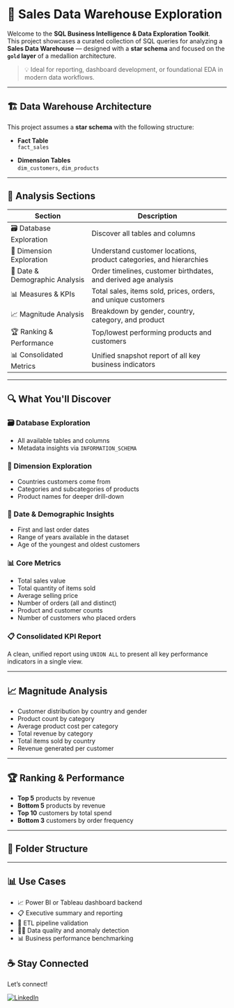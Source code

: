 # 🧠 Sales Data Warehouse Exploration

Welcome to the **SQL Business Intelligence & Data Exploration Toolkit**.  
This project showcases a curated collection of SQL queries for analyzing a **Sales Data Warehouse** — designed with a **star schema** and focused on the **`gold` layer** of a medallion architecture.

> 💡 Ideal for reporting, dashboard development, or foundational EDA in modern data workflows.

---

## 🏗️ Data Warehouse Architecture

This project assumes a **star schema** with the following structure:

- **Fact Table**  
  `fact_sales`

- **Dimension Tables**  
  `dim_customers`, `dim_products`

---

## 🧭 Analysis Sections

| Section                     | Description                                                                 |
|----------------------------|-----------------------------------------------------------------------------|
| 🗃️ Database Exploration      | Discover all tables and columns                                            |
| 🧭 Dimension Exploration     | Understand customer locations, product categories, and hierarchies         |
| 📅 Date & Demographic Analysis | Order timelines, customer birthdates, and derived age analysis            |
| 📊 Measures & KPIs          | Total sales, items sold, prices, orders, and unique customers              |
| 📈 Magnitude Analysis        | Breakdown by gender, country, category, and product                        |
| 🏆 Ranking & Performance     | Top/lowest performing products and customers                               |
| 📊 Consolidated Metrics     | Unified snapshot report of all key business indicators                     |

---

## 🔍 What You'll Discover

### 🗃️ Database Exploration  
- All available tables and columns  
- Metadata insights via `INFORMATION_SCHEMA`

### 🧭 Dimension Exploration  
- Countries customers come from  
- Categories and subcategories of products  
- Product names for deeper drill-down

### 📅 Date & Demographic Insights  
- First and last order dates  
- Range of years available in the dataset  
- Age of the youngest and oldest customers

### 📊 Core Metrics  
- Total sales value  
- Total quantity of items sold  
- Average selling price  
- Number of orders (all and distinct)  
- Product and customer counts  
- Number of customers who placed orders

### 📋 Consolidated KPI Report  
A clean, unified report using `UNION ALL` to present all key performance indicators in a single view.

---

## 📈 Magnitude Analysis

- Customer distribution by country and gender  
- Product count by category  
- Average product cost per category  
- Total revenue by category  
- Total items sold by country  
- Revenue generated per customer

---

## 🏆 Ranking & Performance

- **Top 5** products by revenue  
- **Bottom 5** products by revenue  
- **Top 10** customers by total spend  
- **Bottom 3** customers by order frequency

---
## 📂 Folder Structure



---

## 📊 Use Cases

- 📈 Power BI or Tableau dashboard backend  
- 📋 Executive summary and reporting  
- 🧪 ETL pipeline validation  
- 🕵️‍♂️ Data quality and anomaly detection  
- 📊 Business performance benchmarking

## ☕ Stay Connected

Let’s connect! 

[![LinkedIn](https://img.shields.io/badge/LinkedIn-0077B5?style=for-the-badge&logo=linkedin&logoColor=white)](https://linkedin.com/in/robel-ermiyas)


